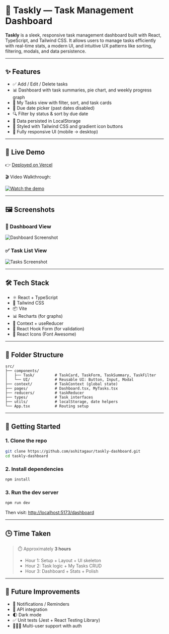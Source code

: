 # 🧠 Taskly — Task Management Dashboard

**Taskly** is a sleek, responsive task management dashboard built with React, TypeScript, and Tailwind CSS. It allows users to manage tasks efficiently with real-time stats, a modern UI, and intuitive UX patterns like sorting, filtering, modals, and data persistence.

---

## ✨ Features

- ✅ Add / Edit / Delete tasks
- 📊 Dashboard with task summaries, pie chart, and weekly progress graph
- 🎯 My Tasks view with filter, sort, and task cards
- 📅 Due date picker (past dates disabled)
- 🔍 Filter by status & sort by due date
- 💾 Data persisted in LocalStorage
- 🎨 Styled with Tailwind CSS and gradient icon buttons
- 📱 Fully responsive UI (mobile → desktop)

---
## 🎥 Live Demo

👉 [Deployed on Vercel](https://taskly-dashboard.vercel.app)

🎬 Video Walkthrough:

[![Watch the demo](https://img.shields.io/badge/🎥%20Watch%20Demo-%23FF0066?style=for-the-badge)](./demo.mov)

---

## 🖼️ Screenshots

### 🧠 Dashboard View
![Dashboard Screenshot](./dashboard.png)

### ✅ Task List View
![Tasks Screenshot](./tasks.png)

---
## 🛠 Tech Stack

- ⚛️ React + TypeScript
- 🎨 Tailwind CSS
- 📦 Vite
- 📊 Recharts (for graphs)
- 📁 Context + useReducer
- 🔧 React Hook Form (for validation)
- 🎯 React Icons (Font Awesome)

---

## 📁 Folder Structure

```
src/
├── components/
│   ├── Task/         # TaskCard, TaskForm, TaskSummary, TaskFilter
│   └── UI/           # Reusable UI: Button, Input, Modal
├── context/          # TaskContext (global state)
├── pages/            # Dashboard.tsx, MyTasks.tsx
├── reducers/         # taskReducer
├── types/            # Task interfaces
├── utils/            # localStorage, date helpers
└── App.tsx           # Routing setup
```

---

## 🚀 Getting Started

### 1. Clone the repo

```bash
git clone https://github.com/ashitagaur/taskly-dashboard.git
cd taskly-dashboard
```

### 2. Install dependencies

```bash
npm install
```

### 3. Run the dev server

```bash
npm run dev
```

Then visit: [http://localhost:5173/dashboard](http://localhost:5173/dashboard)

---

## 🕒 Time Taken

> ⏱️ Approximately **3 hours**
> - Hour 1: Setup + Layout + UI skeleton  
> - Hour 2: Task logic + My Tasks CRUD  
> - Hour 3: Dashboard + Stats + Polish

---

## 📌 Future Improvements

- 🔔 Notifications / Reminders
- 🔄 API integration
- 🌓 Dark mode
- ✅ Unit tests (Jest + React Testing Library)
- 🧑‍🤝‍🧑 Multi-user support with auth

